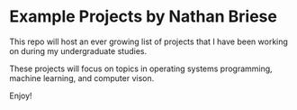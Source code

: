 # Example Projects by Nathan Briese

This repo will host an ever growing list of projects that I have been working on during my undergraduate studies.

These projects will focus on topics in operating systems programming, machine learning, and computer vison.

Enjoy!
